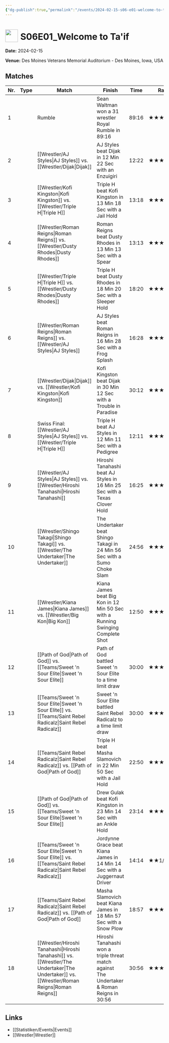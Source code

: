 ```yaml
---
{"dg-publish":true,"permalink":"/events/2024-02-15-s06-e01-welcome-to-ta-if/","title":"S06E01_Welcome to Ta'if","noteIcon":""}
---
```



# <img src="https://github.com/CptSpaulding1980/choke-slam-wrestling/releases/download/images/ChokeSlam.png" width="40" style="vertical-align:bottom; margin-right:8px;">**S06E01_Welcome to Ta'if**

**Date:** 2024-02-15

**Venue:** Des Moines Veterans Memorial Auditorium - Des Moines, Iowa, USA

## Matches

| Nr. | Type | Match | Finish | Time | Rating | Score |
|-----|------|-------|--------|------|--------|-------|
| 1 |  | Rumble | Sean Waltman won a 31 wrestler Royal Rumble in  89:16 | 89:16 | ★★★★1/2 | 93 |
| 2 |  | [[Wrestler/AJ Styles\|AJ Styles]] vs. [[Wrestler/Dijak\|Dijak]] | AJ Styles beat Dijak in 12 Min 22 Sec with an Enzuigiri | 12:22 | ★★★★1/4 | 89 |
| 3 |  | [[Wrestler/Kofi Kingston\|Kofi Kingston]] vs. [[Wrestler/Triple H\|Triple H]] | Triple H beat Kofi Kingston in 13 Min 18 Sec with a Jail Hold | 13:18 | ★★★3/4 | 80 |
| 4 |  | [[Wrestler/Roman Reigns\|Roman Reigns]] vs. [[Wrestler/Dusty Rhodes\|Dusty Rhodes]] | Roman Reigns beat Dusty Rhodes in 13 Min 13 Sec with a Spear | 13:13 | ★★★★★1/2 | 104 |
| 5 |  | [[Wrestler/Triple H\|Triple H]] vs. [[Wrestler/Dusty Rhodes\|Dusty Rhodes]] | Triple H beat Dusty Rhodes in 18 Min 20 Sec with a Sleeper Hold | 18:20 | ★★★★ | 86 |
| 6 |  | [[Wrestler/Roman Reigns\|Roman Reigns]] vs. [[Wrestler/AJ Styles\|AJ Styles]] | AJ Styles beat Roman Reigns in 16 Min 28 Sec with a Frog Splash | 16:28 | ★★★★3/4 | 97 |
| 7 |  | [[Wrestler/Dijak\|Dijak]] vs. [[Wrestler/Kofi Kingston\|Kofi Kingston]] | Kofi Kingston beat Dijak in 30 Min 12 Sec with a Trouble in Paradise | 30:12 | ★★★★3/4 | 98 |
| 8 |  | Swiss Final: [[Wrestler/AJ Styles\|AJ Styles]] vs. [[Wrestler/Triple H\|Triple H]] | Triple H beat AJ Styles in 12 Min 11 Sec with a Pedigree | 12:11 | ★★★ | 69 |
| 9 |  | [[Wrestler/AJ Styles\|AJ Styles]] vs. [[Wrestler/Hiroshi Tanahashi\|Hiroshi Tanahashi]] | Hiroshi Tanahashi beat AJ Styles in 16 Min 25 Sec with a Texas Clover Hold | 16:25 | ★★★★3/4 | 97 |
| 10 |  | [[Wrestler/Shingo Takagi\|Shingo Takagi]] vs. [[Wrestler/The Undertaker\|The Undertaker]] | The Undertaker beat Shingo Takagi in 24 Min 56 Sec with a Sumo Choke Slam | 24:56 | ★★★★1/2 | 94 |
| 11 |  | [[Wrestler/Kiana James\|Kiana James]] vs. [[Wrestler/Big Kon\|Big Kon]] | Kiana James beat Big Kon in 12 Min 50 Sec with a Running Swinging Complete Shot | 12:50 | ★★★★1/4 | 90 |
| 12 |  | [[Path of God\|Path of God]] vs. [[Teams/Sweet 'n Sour Elite\|Sweet 'n Sour Elite]] | Path of God battled Sweet 'n Sour Elite to a  time limit draw | 30:00 | ★★★3/4 | 83 |
| 13 |  | [[Teams/Sweet 'n Sour Elite\|Sweet 'n Sour Elite]] vs. [[Teams/Saint Rebel Radicalz\|Saint Rebel Radicalz]] | Sweet 'n Sour Elite battled Saint Rebel Radicalz to a  time limit draw | 30:00 | ★★★★1/4 | 89 |
| 14 |  | [[Teams/Saint Rebel Radicalz\|Saint Rebel Radicalz]] vs. [[Path of God\|Path of God]] | Triple H beat Masha Slamovich in 22 Min 50 Sec with a Jail Hold | 22:50 | ★★★1/4 | 72 |
| 15 |  | [[Path of God\|Path of God]] vs. [[Teams/Sweet 'n Sour Elite\|Sweet 'n Sour Elite]] | Drew Gulak beat Kofi Kingston in 23 Min 14 Sec with an Ankle Hold | 23:14 | ★★★1/4 | 73 |
| 16 |  | [[Teams/Sweet 'n Sour Elite\|Sweet 'n Sour Elite]] vs. [[Teams/Saint Rebel Radicalz\|Saint Rebel Radicalz]] | Jordynne Grace beat Kiana James in 14 Min 14 Sec with a Juggernaut Driver | 14:14 | ★★1/2 | 67 |
| 17 |  | [[Teams/Saint Rebel Radicalz\|Saint Rebel Radicalz]] vs. [[Path of God\|Path of God]] | Masha Slamovich beat Kiana James in 18 Min 57 Sec with a Snow Plow | 18:57 | ★★★ | 71 |
| 18 |  | [[Wrestler/Hiroshi Tanahashi\|Hiroshi Tanahashi]] vs. [[Wrestler/The Undertaker\|The Undertaker]] vs. [[Wrestler/Roman Reigns\|Roman Reigns]] | Hiroshi Tanahashi won a triple threat match against The Undertaker & Roman Reigns in  30:56 | 30:56 | ★★★★★★ | 105 |

## Links
- [[Statistiken/Events\|Events]]
- [[Wrestler\|Wrestler]]
